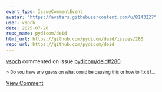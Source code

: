 ```yaml
---
event_type: IssueCommentEvent
avatar: "https://avatars.githubusercontent.com/u/814322?"
user: vsoch
date: 2025-07-20
repo_name: pydicom/deid
html_url: https://github.com/pydicom/deid/issues/280
repo_url: https://github.com/pydicom/deid
---
```


<a href='https://github.com/vsoch' target='_blank'>vsoch</a> commented on issue <a href='https://github.com/pydicom/deid/issues/280' target='_blank'>pydicom/deid#280</a>.

<small>> Do you have any guess on what could be causing this or how to fix it?...</small>

<a href='https://github.com/pydicom/deid/issues/280' target='_blank'>View Comment</a>